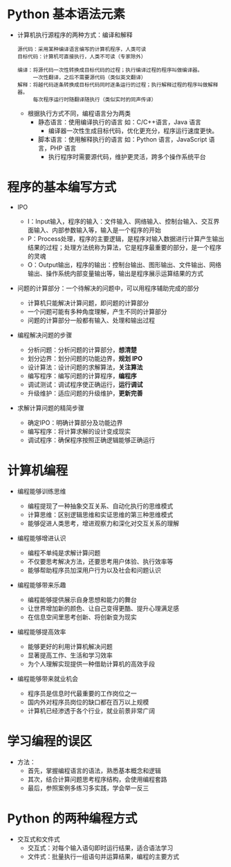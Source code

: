 # Python 基本语法元素
* 计算机执行源程序的两种方式：编译和解释
  ```
  源代码：采用某种编译语言编写的计算机程序，人类可读
  目标代码：计算机可直接执行，人类不可读（专家除外）
  ```
  ```
  编译：将源代码一次性转换成目标代码的过程；执行编译过程的程序叫做编译器。
       一次性翻译，之后不需要源代码（类似英文翻译）
  解释：将越代码逐条转换成目标代码同时逐条运行的过程；执行解释过程的程序叫做解释器。
       每次程序运行时随翻译随执行（类似实时的同声传译）
  ```
  * 根据执行方式不同，编程语言分为两类
    * 静态语言：使用编译执行的语言 如：C/C++语言，Java 语言
      - 编译器一次性生成目标代码，优化更充分，程序运行速度更快。
    * 脚本语言：使用解释执行的语言 如：Python 语言，JavaScript 语言，PHP 语言
      - 执行程序时需要源代码，维护更灵活，跨多个操作系统平台
      
# 程序的基本编写方式
* IPO
  * I：Input输入，程序的输入：文件输入、网络输入、控制台输入、交互界面输入、内部参数输入等，输入是一个程序的开始
  * P：Process处理，程序的主要逻辑，是程序对输入数据进行计算产生输出结果的过程；处理方法统称为算法，它是程序最重要的部分，是一个程序的灵魂
  * O：Output输出，程序的输出：控制台输出、图形输出、文件输出、网络输出、操作系统内部变量输出等，输出是程序展示运算结果的方式

* 问题的计算部分：一个待解决的问题中，可以用程序辅助完成的部分
  * 计算机只能解决计算问题，即问题的计算部分
  * 一个问题可能有多种角度理解，产生不同的计算部分
  * 问题的计算部分一般都有输入、处理和输出过程

* 编程解决问题的步骤
  * 分析问题：分析问题的计算部分，**想清楚**
  * 划分边界：划分问题的功能边界，**规划 IPO**
  * 设计算法：设计问题的求解算法，**关注算法**
  * 编写程序：编写问题的计算程序，**编程序**
  * 调试测试：调试程序使正确运行，**运行调试**
  * 升级维护：适应问题的升级维护，**更新完善**

* 求解计算问题的精简步骤
  * 确定IPO：明确计算部分及功能边界
  * 编写程序：将计算求解的设计变成现实
  * 调试程序：确保程序按照正确逻辑能够正确运行

# 计算机编程
* 编程能够训练思维
  * 编程提现了一种抽象交互关系、自动化执行的思维模式
  * 计算思维：区别逻辑思维和实证思维的第三种思维模式
  * 能够促进人类思考，增进观察力和深化对交互关系的理解
  
* 编程能够增进认识
  * 编程不单纯是求解计算问题
  * 不仅要思考解决方法，还要思考用户体验、执行效率等
  * 能够帮助程序员加深用户行为以及社会和问题认识

* 编程能够带来乐趣
  * 编程能够提供展示自身思想和能力的舞台
  * 让世界增加新的颜色、让自己变得更酷、提升心理满足感
  * 在信息空间里思考创新、将创新变为现实
  
* 编程能够提高效率
  * 能够更好的利用计算机解决问题
  * 显著提高工作、生活和学习效率
  * 为个人理解实现提供一种借助计算机的高效手段
  
* 编程能够带来就业机会
  * 程序员是信息时代最重要的工作岗位之一
  * 国内外对程序员岗位的缺口都在百万以上规模
  * 计算机已经渗透于各个行业，就业前景非常广阔
  
# 学习编程的误区
* 方法：
  * 首先，掌握编程语言的语法，熟悉基本概念和逻辑
  * 其次，结合计算问题思考程序结构，会使用编程套路
  * 最后，参照案例多练习多实践，学会举一反三
  
  
# Python 的两种编程方式
* 交互式和文件式
  * 交互式：对每个输入语句即时运行结果，适合语法学习
  * 文件式：批量执行一组语句并运算结果，编程的主要方式
  








